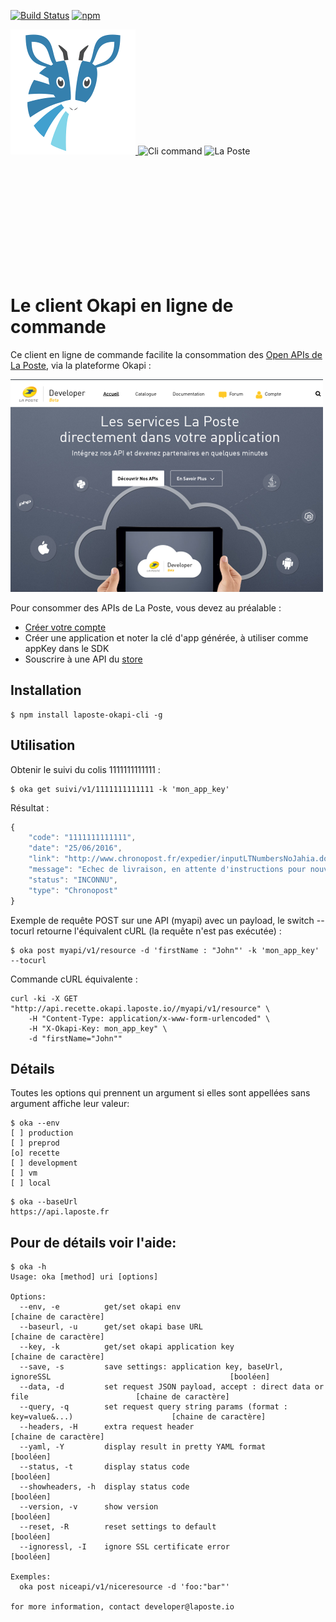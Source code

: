 [![Build Status](https://travis-ci.org/DeveloperLaPoste/okapi-cli.png?branch=master)](https://travis-ci.org/DeveloperLaPoste/okapi-cli)
[![npm](https://img.shields.io/npm/l/express.svg?style=flat-square)]()

<div>
  <a href="https://developer.laposte.fr">
    <img style="display: inline-block" title="Okapi" src="https://github.com/DeveloperLaPoste/okapi-sdk-js/raw/master/assets/img/okapi-logo-200.png">
  </a>
  <img style="display: inline-block" title="Cli command" src="https://pixabay.com/static/uploads/photo/2013/07/12/14/48/bash-148836_960_720.png" height="200"> 
  <a href="https://www.laposte.fr/">
    <img style="display: inline-block" title="La Poste" src="https://logorigine.files.wordpress.com/2011/10/logo-la-poste.jpg" height="200"> 
  </a>
</div>

# Le client Okapi en ligne de commande

Ce client en ligne de commande facilite la consommation des [Open APIs de La Poste](https://developer.laposte.fr/), via la plateforme Okapi :

![Developer La Poste](https://github.com/DeveloperLaPoste/okapi-sdk-js/raw/master/assets/img/developer-laposte-fr-screenshot.png)

Pour consommer des APIs de La Poste, vous devez au préalable :
- [Créer votre compte](https://developer.laposte.fr/inscription/)
- Créer une application et noter la clé d'app générée, à utiliser comme appKey dans le SDK
- Souscrire à une API du [store](https://developer.laposte.fr/produit/)

## Installation

```
$ npm install laposte-okapi-cli -g
```

## Utilisation

Obtenir le suivi du colis 1111111111111 :

```
$ oka get suivi/v1/1111111111111 -k 'mon_app_key'
```

Résultat :

```javascript
{
    "code": "1111111111111",
    "date": "25/06/2016",
    "link": "http://www.chronopost.fr/expedier/inputLTNumbersNoJahia.do?lang=fr_FR&listeNumeros=1111111111111",
    "message": "Echec de livraison, en attente d'instructions pour nouvelle livraison",
    "status": "INCONNU",
    "type": "Chronopost"
}
```

Exemple de requête POST sur une API (myapi) avec un payload, le switch --tocurl retourne l'équivalent cURL (la requête n'est pas exécutée) :

```
$ oka post myapi/v1/resource -d 'firstName : "John"' -k 'mon_app_key' --tocurl
```

Commande cURL équivalente :

```
curl -ki -X GET "http://api.recette.okapi.laposte.io//myapi/v1/resource" \
	-H "Content-Type: application/x-www-form-urlencoded" \
	-H "X-Okapi-Key: mon_app_key" \
	-d "firstName="John""
```

## Détails

Toutes les options qui prennent un argument si elles sont appellées sans argument affiche leur valeur:

```
$ oka --env
[ ] production
[ ] preprod
[o] recette
[ ] development
[ ] vm
[ ] local
```

```
$ oka --baseUrl
https://api.laposte.fr
```

## Pour de détails voir l'aide:

```
$ oka -h
Usage: oka [method] uri [options]

Options:
  --env, -e          get/set okapi env                                                             [chaine de caractère]
  --baseurl, -u      get/set okapi base URL                                                        [chaine de caractère]
  --key, -k          get/set okapi application key                                                 [chaine de caractère]
  --save, -s         save settings: application key, baseUrl, ignoreSSL                                        [booléen]
  --data, -d         set request JSON payload, accept : direct data or file                        [chaine de caractère]
  --query, -q        set request query string params (format : key=value&...)                      [chaine de caractère]
  --headers, -H      extra request header                                                          [chaine de caractère]
  --yaml, -Y         display result in pretty YAML format                                                      [booléen]
  --status, -t       display status code                                                                       [booléen]
  --showheaders, -h  display status code                                                                       [booléen]
  --version, -v      show version                                                                              [booléen]
  --reset, -R        reset settings to default                                                                 [booléen]
  --ignoressl, -I    ignore SSL certificate error                                                              [booléen]

Exemples:
  oka post niceapi/v1/niceresource -d 'foo:"bar"'

for more information, contact developer@laposte.io

```
